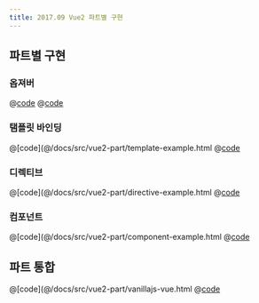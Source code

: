 ```yaml
---
title: 2017.09 Vue2 파트별 구현
---
```


## 파트별 구현
### 옵져버
@[code](@/docs/src/vue2-part/observer-example.js)
@[code](@/docs/src/vue2-part/observer.js)

### 탬플릿 바인딩
@[code](@/docs/src/vue2-part/template-example.html
@[code](@/docs/src/vue2-part/template.js)

### 디렉티브
@[code](@/docs/src/vue2-part/directive-example.html
@[code](@/docs/src/vue2-part/directive.js)

### 컴포넌트
@[code](@/docs/src/vue2-part/component-example.html
@[code](@/docs/src/vue2-part/component.js)

## 파트 통합
@[code](@/docs/src/vue2-part/vanillajs-vue.html
@[code](@/docs/src/vue2-part/vanillajs-vue.js)
